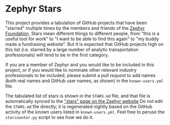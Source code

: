 # Zephyr Stars

This project provides a tabulation of GitHub projects that 
have been "starred" multiple times by the members and friends of 
the [Zephyr Foundation](https://zephyrtransport.org).
Stars mean different things to different people, from "this is a 
useful tool for work" to "I want to be able to find this again" 
to "my buddy made a fundraising website".  But it is expected 
that GitHub projects high on this list (i.e. starred by a large 
number of analytic transportation professionals) will tend to be 
in the first category.  

If you are a member of Zephyr and you would like to be included
in this project, or if you would like to nominate other relevant
industry professionals to be included, please submit a *pull request*
to add names (both real names and GitHub user names, as shown)
in the `known-users.yml` file.

The tabulated list of stars is shown in the `STARS.md` file, and that
file is automatically synced to the
["stars" page on the Zephyr website](https://zephyrtransport.org/stars/)
Do not edit the `STARS.md` file directly; it is regenerated nightly based on
the GitHub activity of the known users listed in `known-users.yml`.
Feel free to peruse the `starcounter.py` script to see how we do it.
